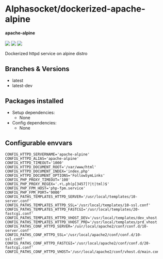 # Alphasocket/dockerized-apache-alpine
#### apache-alpine
[![](https://travis-ci.org/AlphaSocket/dockerized-apache-alpine.svg?branch=latest )]() [![](https://images.microbadger.com/badges/image/03192859189254/dockerized-apache-alpine:latest.svg)](https://microbadger.com/images/03192859189254/dockerized-apache-alpine:latest ) [![](https://images.microbadger.com/badges/version/03192859189254/dockerized-apache-alpine:latest.svg)](https://microbadger.com/images/03192859189254/dockerized-apache-alpine:latest)

Dockerized httpd service on alpine distro

## Branches & Versions
- latest
- latest-dev


## Packages installed
- Setup dependencies:
  + None
- Config dependencies:
  + None


## Configurable envvars
~~~
CONFIG_HTTPD_SERVERNAME='apache-alpine'
CONFIG_HTTPD_ALIAS='apache-alpine'
CONFIG_HTTPD_TIMEOUT='1000'
CONFIG_HTTPD_DOCUMENT_ROOT='/var/www/html'
CONFIG_HTTPD_DOCUMENT_INDEX='index.php'
CONFIG_HTTPD_DOCUMENT_OPTIONS='FollowSymLinks'
CONFIG_PHP_PROXY_TIMEOUT='100'
CONFIG_PHP_PROXY_REGEX='.+\.ph(p[3457]?|t|tml)$'
CONFIG_PHP_FPM_HOST='php-fpm.service'
CONFIG_PHP_FPM_PORT='9000'
CONFIG_PATHS_TEMPLATES_HTTPD_SERVER='/usr/local/templates/10-server.conf'
CONFIG_PATHS_TEMPLATES_HTTPD_SSL='/usr/local/templates/10-ssl.conf'
CONFIG_PATHS_TEMPLATES_HTTPD_FASTCGI='/usr/local/templates/20-fastcgi.conf'
CONFIG_PATHS_TEMPLATES_HTTPD_VHOST_DEV='/usr/local/templates/dev_vhost.conf'
CONFIG_PATHS_TEMPLATES_HTTPD_VHOST_PRD='/usr/local/templates/prd_vhost.conf'
CONFIG_PATHS_CONF_HTTPD_SERVER='/usr/local/apache2/conf/conf.d/10-server.conf'
CONFIG_PATHS_CONF_HTTPD_SSL='/usr/local/apache2/conf/conf.d/10-ssl.conf'
CONFIG_PATHS_CONF_HTTPD_FASTCGI='/usr/local/apache2/conf/conf.d/20-fastcgi.conf'
CONFIG_PATHS_CONF_HTTPD_VHOST='/usr/local/apache2/conf/vhost.d/main.conf'
~~~


